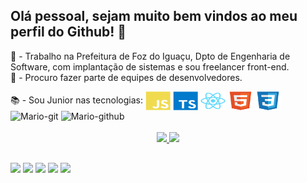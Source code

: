 ## Olá pessoal, sejam muito bem vindos ao meu perfil do Github! 👋

 💼 - Trabalho na Prefeitura de Foz do Iguaçu, Dpto de Engenharia de Software, com implantação de sistemas e sou freelancer front-end.</br>
 👥 - Procuro fazer parte de equipes de desenvolvedores.
 <div style="display: inline_block">
  📚 - Sou Junior nas tecnologias: 
   <img align="center" alt="Mario-Js" height="30" width="40" src="https://raw.githubusercontent.com/devicons/devicon/master/icons/javascript/javascript-plain.svg">
   <img align="center" alt="Mario-Ts" height="30" width="40" src="https://raw.githubusercontent.com/devicons/devicon/master/icons/typescript/typescript-plain.svg">
   <img align="center" alt="Mario-React" height="30" width="40" src="https://raw.githubusercontent.com/devicons/devicon/master/icons/react/react-original.svg">
   <img align="center" alt="Mario-HTML" height="30" width="40" src="https://raw.githubusercontent.com/devicons/devicon/master/icons/html5/html5-original.svg">
   <img align="center" alt="Mario-CSS" height="30" width="40" src="https://raw.githubusercontent.com/devicons/devicon/master/icons/css3/css3-original.svg"> 
   <img align="center" alt="Mario-git" height="30" width="40" src="https://cdn.jsdelivr.net/gh/devicons/devicon/icons/git/git-original.svg" /> 
   <img align="center" alt="Mario-github" height="30" width="40" src="https://cdn.jsdelivr.net/gh/devicons/devicon/icons/github/github-original.svg" />
 </div>
 </br>
  <div align="center">
   <a href="www.linkedin.com/in/mario-lioli-pacheco">
   <img height="150em" src="https://github-readme-stats.vercel.app/api?username=Lioli100&show_icons=true&theme=dracula&include_all_commits=true&count_private=true"/>
   <img height="150em" src="https://github-readme-stats.vercel.app/api/top-langs/?username=Lioli100&layout=compact&langs_count=7&theme=dracula"/>
  </div>
 
  ##

  <div>
    <a href="https://www.youtube.com/channel/UC_JVt6BHioVBDe4OxeIa7_g" target="_blank"><img src="https://img.shields.io/badge/YouTube-FF0000?style=for-the-badge&logo=youtube&logoColor=white" target="_blank"></a>
   	<a href="https://www.twitch.tv/mariolioli" target="_blank"><img src="https://img.shields.io/badge/Twitch-9146FF?style=for-the-badge&logo=twitch&logoColor=white" target="_blank"></a>
 <a href="https://discord.gg/mario.mlp#0679" target="_blank"><img src="https://img.shields.io/badge/Discord-7289DA?style=for-the-badge&logo=discord&logoColor=white" target="_blank"></a> 
  <a href = "mailto:pacheco.lioli@gmail.com"><img src="https://img.shields.io/badge/-Gmail-%23333?style=for-the-badge&logo=gmail&logoColor=white" target="_blank" ></a>
  <a href="https://www.linkedin.com/in/mario-lioli-pacheco" target="_blank"><img src="https://img.shields.io/badge/-LinkedIn-%230077B5?style=for-the-badge&logo=linkedin&logoColor=white" target="_blank" ></a>
  </div>
  
  
  
  
  
